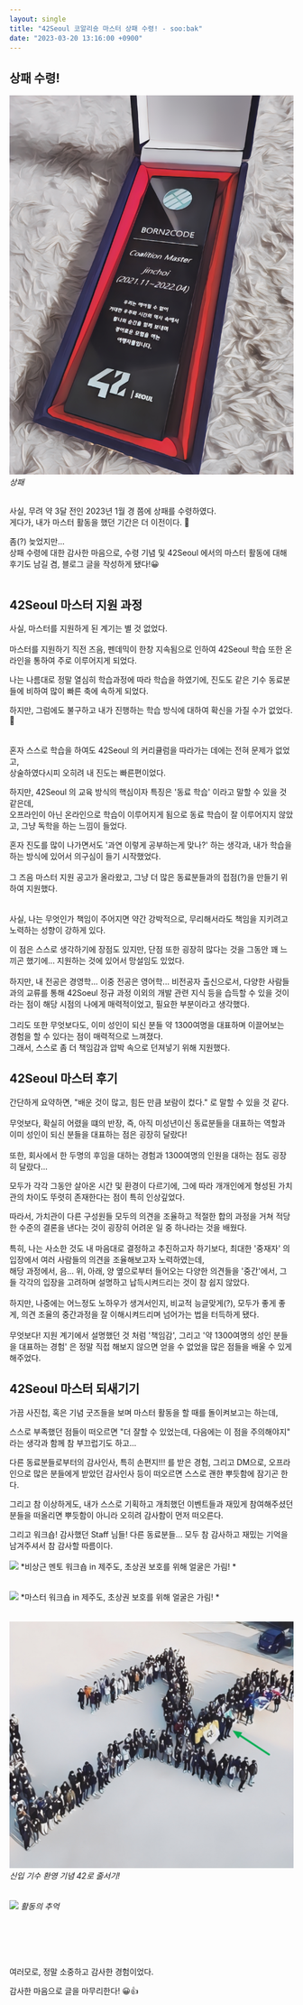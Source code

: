 ```yaml
---
layout: single
title: "42Seoul 코알리숑 마스터 상패 수령! - soo:bak"
date: "2023-03-20 13:16:00 +0900"
---
```


## 상패 수령!
  ![](/assets/images/slide_res/CoalitionMasterPlaque.jpg)
  *상패*

  <br>
  사실, 무려 약 3달 전인 2023년 1월 경 쯤에 상패를 수령하였다.<br>
  게다가, 내가 마스터 활동을 했던 기간은 더 이전이다. 🤣<br>

  좀(?) 늦었지만...<br>
  상패 수령에 대한 감사한 마음으로, 수령 기념 및 42Seoul 에서의 마스터 활동에 대해 후기도 남길 겸, 블로그 글을 작성하게 됐다!😀<br>
  <br>


## 42Seoul 마스터 지원 과정
  사실, 마스터를 지원하게 된 계기는 별 것 없었다. <br>
  <br>
  마스터를 지원하기 직전 즈음, 펜데믹이 한창 지속됨으로 인하여 42Seoul 학습 또한 온라인을 통하여 주로 이루어지게 되었다. <br>

  나는 나름대로 정말 열심히 학습과정에 따라 학습을 하였기에, 진도도 같은 기수 동료분들에 비하여 많이 빠른 축에 속하게 되었다. <br>

  하지만, 그럼에도 불구하고 내가 진행하는 학습 방식에 대하여 확신을 가질 수가 없었다.🥲 <br><br>
  <br>
  혼자 스스로 학습을 하여도 42Seoul 의 커리큘럼을 따라가는 데에는 전혀 문제가 없었고,<br>
  상술하였다시피 오히려 내 진도는 빠른편이었다.<br>

  하지만, 42Seoul 의 교육 방식의 핵심이자 특징은 '동료 학습' 이라고 말할 수 있을 것 같은데,<br>
  오프라인이 아닌 온라인으로 학습이 이루어지게 됨으로 동료 학습이 잘 이루어지지 않았고, 그냥 독학을 하는 느낌이 들었다.<br>

  혼자 진도를 많이 나가면서도 '과연 이렇게 공부하는게 맞나?' 하는 생각과, 내가 학습을 하는 방식에 있어서 의구심이 들기 시작했었다.<br>
  <br>
  그 즈음 마스터 지원 공고가 올라왔고, 그냥 더 많은 동료분들과의 접점(?)을 만들기 위하여 지원했다. <br>
  <br>
  <br>
  사실, 나는 무엇인가 책임이 주어지면 약간 강박적으로, 무리해서라도 책임을 지키려고 노력하는 성향이 강하게 있다.<br>

  이 점은 스스로 생각하기에 장점도 있지만, 단점 또한 굉장히 많다는 것을 그동안 꽤 느끼곤 했기에... 지원하는 것에 있어서 망설임도 있었다.<br>
  <br>
  하지만, 내 전공은 경영학... 이중 전공은 영어학... 비전공자 출신으로서, 다양한 사람들과의 교류를 통해 42Soeul 정규 과정 이외의 개발 관련 지식 등을 습득할 수 있을 것이라는 점이 해당 시점의 나에게 매력적이었고, 필요한 부분이라고 생각했다.<br>
  <br>
  그리도 또한 무엇보다도, 이미 성인이 되신 분들 약 1300여명을 대표하며 이끌어보는 경험을 할 수 있다는 점이 매력적으로 느껴졌다.<br>
  그래서, 스스로 좀 더 책임감과 압박 속으로 던져넣기 위해 지원했다. <br>


## 42Seoul 마스터 후기
  간단하게 요약하면, "배운 것이 많고, 힘든 만큼 보람이 컸다." 로 말할 수 있을 것 같다. <br>
  <br>
  무엇보다, 확실히 어렸을 떄의 반장, 즉, 아직 미성년이신 동료분들을 대표하는 역할과 이미 성인이 되신 분들을 대표하는 점은 굉장히 달랐다! <br>
  <br>
  또한, 회사에서 한 두명의 후임을 대하는 경험과 1300여명의 인원을 대하는 점도 굉장히 달랐다...<br>

  모두가 각각 그동안 살아온 시간 및 환경이 다르기에, 그에 따라 개개인에게 형성된 가치관의 차이도 뚜렷히 존재한다는 점이 특히 인상깊었다.<br>

  따라서, 가치관이 다른 구성원들 모두의 의견을 조율하고 적절한 합의 과정을 거쳐 적당한 수준의 결론을 낸다는 것이 굉장히 어려운 일 중 하나라는 것을 배웠다. <br>
  <br>
  특히, 나는 사소한 것도 내 마음대로 결정하고 추진하고자 하기보다, 최대한 '중재자' 의 입장에서 여러 사람들의 의견을 조율해보고자 노력하였는데,<br>
  해당 과정에서, 음... 위, 아래, 양 옆으로부터 들어오는 다양한 의견들을 '중간'에서, 그들 각각의 입장을 고려하며 설명하고 납득시켜드리는 것이 참 쉽지 않았다. <br>
  <br>
  하지만, 나중에는 어느정도 노하우가 생겨서인지, 비교적 능글맞게(?), 모두가 좋게 좋게, 의견 조율의 중간과정을 잘 이해시켜드리며 넘어가는 법을 터득하게 됐다.<br>
  <br>
  무엇보다! 지원 계기에서 설명했던 것 처럼 '책임감', 그리고 '약 1300여명의 성인 분들을 대표하는 경험' 은 정말 직접 해보지 않으면 얻을 수 없었을 많은 점들을 배울 수 있게 해주었다.

## 42Seoul 마스터 되새기기
  가끔 사진첩, 혹은 기념 굿즈들을 보며 마스터 활동을 할 때를 돌이켜보고는 하는데,<br>

  스스로 부족했던 점들이 떠오르면 "더 잘할 수 있었는데, 다음에는 이 점을 주의해야지" 라는 생각과 함께 참 부끄럽기도 하고...<br>

  다른 동료분들로부터의 감사인사, 특히 손편지!!! 를 받은 경험, 그리고 DM으로, 오프라인으로 많은 분들에게 받았던 감사인사 등이 떠오르면
  스스로 괜한 뿌듯함에 잠기곤 한다.<br>

  그리고 참 이상하게도, 내가 스스로 기획하고 개최했던 이벤트들과 재밌게 참여해주셨던 분들을 떠올리면 뿌듯함이 아니라 오히려 감사함이 먼저 떠오른다.<br>

  그리고 워크숍! 감사했던 Staff 님들! 다른 동료분들... 모두 참 감사하고 재밌는 기억을 남겨주셔서 참 감사할 따름이다. <br>
  <br>
  ![](/assets/images/slide_res/CoalitionMasterMentorWorkshop.jpg)
  *비상근 멘토 워크숍 in 제주도, 초상권 보호를 위해 얼굴은 가림! *
  <br><br><br>
  ![](/assets/images/slide_res/CoalitionMasterWorkshop.jpg)
  *마스터 워크숍 in 제주도, 초상권 보호를 위해 얼굴은 가림! *
  <br><br><br>
  ![](/assets/images/slide_res/CoalitionMaster42Logo.jpg)
  *신입 기수 환영 기념 42로 줄서기!*
  <br><br><br>
  ![](/assets/images/slide_res/CoalitionMasterSuveniors.jpg)
  *활동의 추억*

  <br><br><br>



  <br>
  여러모로, 정말 소중하고 감사한 경험이었다.<br>

  감사한 마음으로 글을 마무리한다! 😀👍<br>
